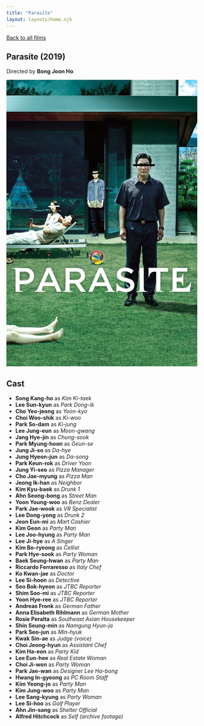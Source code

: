 ```yaml
---
title: "Parasite"
layout: layouts/home.njk
---
```


<a href="../">Back to all films</a>

<article class="film">
  <h1>Parasite (2019)</h1>

  <p class="director">
    Directed by <strong>Bong Joon Ho</strong>
  </p>

  <img src="../films/posters/parasite.jpg" alt="">

  <h2>
    Cast
  </h2>
  <ul>
    <li><strong>Song Kang-ho</strong> as <em>Kim Ki-taek</em></li>
<li><strong>Lee Sun-kyun</strong> as <em>Park Dong-ik</em></li>
<li><strong>Cho Yeo-jeong</strong> as <em>Yeon-kyo</em></li>
<li><strong>Choi Woo-shik</strong> as <em>Ki-woo</em></li>
<li><strong>Park So-dam</strong> as <em>Ki-jung</em></li>
<li><strong>Lee Jung-eun</strong> as <em>Moon-gwang</em></li>
<li><strong>Jang Hye-jin</strong> as <em>Chung-sook</em></li>
<li><strong>Park Myung-hoon</strong> as <em>Geun-se</em></li>
<li><strong>Jung Ji-so</strong> as <em>Da-hye</em></li>
<li><strong>Jung Hyeon-jun</strong> as <em>Da-song</em></li>
<li><strong>Park Keun-rok</strong> as <em>Driver Yoon</em></li>
<li><strong>Jung Yi-seo</strong> as <em>Pizza Manager</em></li>
<li><strong>Cho Jae-myung</strong> as <em>Pizza Man</em></li>
<li><strong>Jeong Ik-han</strong> as <em>Neighbor</em></li>
<li><strong>Kim Kyu-baek</strong> as <em>Drunk 1</em></li>
<li><strong>Ahn Seong-bong</strong> as <em>Street Man</em></li>
<li><strong>Yoon Young-woo</strong> as <em>Benz Dealer</em></li>
<li><strong>Park Jae-wook</strong> as <em>VR Specialist</em></li>
<li><strong>Lee Dong-yong</strong> as <em>Drunk 2</em></li>
<li><strong>Jeon Eun-mi</strong> as <em>Mart Cashier</em></li>
<li><strong>Kim Geon</strong> as <em>Party Man</em></li>
<li><strong>Lee Joo-hyung</strong> as <em>Party Man</em></li>
<li><strong>Lee Ji-hye</strong> as <em>A Singer</em></li>
<li><strong>Kim Bo-ryeong</strong> as <em>Cellist</em></li>
<li><strong>Park Hye-sook</strong> as <em>Party Woman</em></li>
<li><strong>Baek Seung-hwan</strong> as <em>Party Man</em></li>
<li><strong>Riccardo Ferraresso</strong> as <em>Italy Chef</em></li>
<li><strong>Ko Kwan-jae</strong> as <em>Doctor</em></li>
<li><strong>Lee Si-hoon</strong> as <em>Detective</em></li>
<li><strong>Seo Bok-hyeon</strong> as <em>JTBC Reporter</em></li>
<li><strong>Shim Soo-mi</strong> as <em>JTBC Reporter</em></li>
<li><strong>Yoon Hye-ree</strong> as <em>JTBC Reporter</em></li>
<li><strong>Andreas Fronk</strong> as <em>German Father</em></li>
<li><strong>Anna Elisabeth Rihlmann</strong> as <em>German Mother</em></li>
<li><strong>Rosie Peralta</strong> as <em>Southeast Asian Housekeeper</em></li>
<li><strong>Shin Seung-min</strong> as <em>Namgung Hyun-ja</em></li>
<li><strong>Park Seo-jun</strong> as <em>Min-hyuk</em></li>
<li><strong>Kwak Sin-ae</strong> as <em>Judge (voice)</em></li>
<li><strong>Choi Jeong-hyun</strong> as <em>Assistant Chef</em></li>
<li><strong>Kim Ha-eon</strong> as <em>Party Kid</em></li>
<li><strong>Lee Eun-hee</strong> as <em>Real Estate Woman</em></li>
<li><strong>Choi Ji-won</strong> as <em>Party Woman</em></li>
<li><strong>Park Jae-wan</strong> as <em>Designer Lee Ha-bong</em></li>
<li><strong>Hwang In-gyeong</strong> as <em>PC Room Staff</em></li>
<li><strong>Kim Yeong-jo</strong> as <em>Party Man</em></li>
<li><strong>Kim Jung-woo</strong> as <em>Party Man</em></li>
<li><strong>Lee Sang-kyung</strong> as <em>Party Woman</em></li>
<li><strong>Lee Si-hoo</strong> as <em>Golf Player</em></li>
<li><strong>Ahn Jin-sang</strong> as <em>Shelter Official</em></li>
<li><strong>Alfred Hitchcock</strong> as <em>Self (archive footage)</em></li>
  </ul>
</article>
